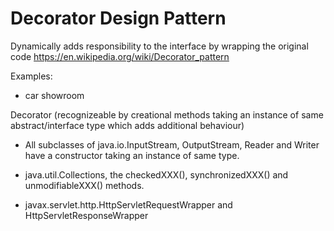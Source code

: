 # Decorator Design Pattern

Dynamically adds responsibility to the interface by wrapping the original code
https://en.wikipedia.org/wiki/Decorator_pattern

Examples:
- car showroom

Decorator (recognizeable by creational methods taking an instance of same abstract/interface type which adds additional behaviour)

- All subclasses of java.io.InputStream, OutputStream, Reader and Writer have a constructor taking an instance of same type.

- java.util.Collections, the checkedXXX(), synchronizedXXX() and unmodifiableXXX() methods.

- javax.servlet.http.HttpServletRequestWrapper and HttpServletResponseWrapper
